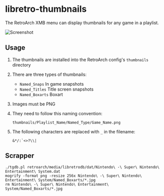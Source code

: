 # libretro-thumbnails

The RetroArch XMB menu can display thumbnails for any game in a playlist.

![Screenshot](http://www.lakka.tv/doc/images/thumbnails.png)

## Usage

1. The thumbnails are installed into the RetroArch config's `thumbnails` directory

2. There are three types of thumbnails:
    - `Named_Snaps` In game snapshots
    - `Named_Titles` Title screen snapshots
    - `Named_Boxarts` Boxart

3. Images must be PNG

4. They need to follow this naming convention:
    ```
    thumbnails/Playlist_Name/Named_Type/Game_Name.png
    ```

5. The following characters are replaced with `_` in the filename:
    ```
    &*/:`<>?\\|
    ```

## Scrapper

    ./tgdb.pl retroarch/media/libretrodb/dat/Nintendo\ -\ Super\ Nintendo\ Entertainment\ System.dat  
    mogrify -format png -resize 256x Nintendo\ -\ Super\ Nintendo\ Entertainment\ System/Named_Boxarts/*.jpg
    rm Nintendo\ -\ Super\ Nintendo\ Entertainment\ System/Named_Boxarts/*.jpg
